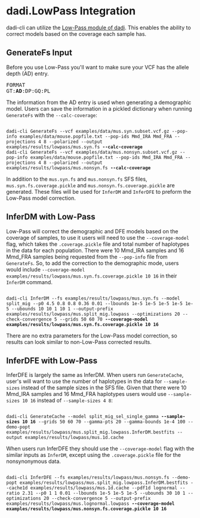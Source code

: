 # dadi.LowPass Integration

dadi-cli can utilize the [Low-Pass module of dadi](https://dadi.readthedocs.io/en/latest/user-guide/low-pass/). This enables the ability to correct models based on the coverage each sample has.

## GenerateFs Input

Before you use Low-Pass you'll want to make sure your VCF has the allele depth (AD) entry.
<pre>
FORMAT
GT:<b>AD</b>:DP:GQ:PL
</pre>
The information from the AD entry is used when generating a demographic model. Users can save the information in a pickled dictionary when running `GenerateFs` with the `--calc-coverage`:
<pre><code>
dadi-cli GenerateFs --vcf examples/data/mus.syn.subset.vcf.gz --pop-info examples/data/mouse.popfile.txt --pop-ids Mmd_IRA Mmd_FRA --projections 4 8 --polarized --output examples/results/lowpass/mus.syn.fs <b>--calc-coverage</b>
dadi-cli GenerateFs --vcf examples/data/mus.nonsyn.subset.vcf.gz --pop-info examples/data/mouse.popfile.txt --pop-ids Mmd_IRA Mmd_FRA --projections 4 8 --polarized --output examples/results/lowpass/mus.nonsyn.fs <b>--calc-coverage</b>
</pre></code>
In addition to the `mus.syn.fs` and `mus.nonsyn.fs` SFS files, `mus.syn.fs.coverage.pickle` and `mus.nonsyn.fs.coverage.pickle` are generated. These files will be used for `InferDM` and `InferDFE` to preform the Low-Pass model correction.

## InferDM with Low-Pass

Low-Pass will correct the demographic and DFE models based on the coverage of samples, to use it users will need to use the `--coverage-model` flag, which takes the `.coverage.pickle` file and total number of haplotypes in the data for each population. There were 10 Mmd_IRA samples and 16 Mmd_FRA samples being requested from the `--pop-info` file from `GenerateFs`. So, to add the correction to the demographic mode, users would include `--coverage-model examples/results/lowpass/mus.syn.fs.coverage.pickle 10 16` in their `InferDM` command.
<pre><code>
dadi-cli InferDM --fs examples/results/lowpass/mus.syn.fs --model split_mig --p0 4.5 0.8 0.8 0.36 0.01 --lbounds 1e-5 1e-5 1e-5 1e-5 1e-5 --ubounds 10 10 1 10 1 --output-prefix examples/results/lowpass/mus.split_mig.lowpass --optimizations 20 --check-convergence 5 --grids 50 60 70 <b>--coverage-model examples/results/lowpass/mus.syn.fs.coverage.pickle 10 16</b>
</pre></code>

There are no extra parameters for the Low-Pass model correction, so results can look similar to non-Low-Pass corrected results.

## InferDFE with Low-Pass

InferDFE is largely the same as InferDM. When users run `GenerateCache`, user's will want to use the number of haplotypes in the data for `--sample-sizes` instead of the sample sizes in the SFS file. Given that there were 10 Mmd_IRA samples and 16 Mmd_FRA haplotypes users would use `--sample-sizes 10 16` instead of `--sample-sizes 4 8`:
<pre><code>
dadi-cli GenerateCache --model split_mig_sel_single_gamma <b>--sample-sizes 10 16</b> --grids 50 60 70 --gamma-pts 20 --gamma-bounds 1e-4 100 --demo-popt examples/results/lowpass/mus.split_mig.lowpass.InferDM.bestfits --output examples/results/lowpass/mus.1d.cache
</pre></code>

When users run InferDFE they should use the `--coverage-model` flag with the similar inputs as `InferDM`, except using the `.coverage.pickle` file for the nonsynonymous data.
<pre><code>
dadi-cli InferDFE --fs examples/results/lowpass/mus.nonsyn.fs --demo-popt examples/results/lowpass/mus.split_mig.lowpass.InferDM.bestfits --cache1d examples/results/lowpass/mus.1d.cache --pdf1d lognormal --ratio 2.31 --p0 1 1 0.01 --lbounds 1e-5 1e-5 1e-5 --ubounds 30 10 1 --optimizations 20 --check-convergence 5 --output-prefix examples/results/lowpass/mus.lognormal.lowpass <b>--coverage-model examples/results/lowpass/mus.nonsyn.fs.coverage.pickle 10 16</b>
</pre></code>